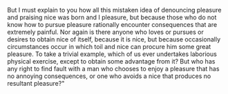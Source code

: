 But I must explain to you how all this mistaken idea of denouncing pleasure and praising nice was born and I 
pleasure, but because those who do not know how to pursue pleasure rationally encounter consequences that 
are extremely painful. Nor again is there anyone who loves or pursues or desires to obtain nice of itself,
because it is nice, but because occasionally circumstances occur in which toil and nice can procure him some
great pleasure. To take a trivial example, which of us ever undertakes laborious physical exercise, except to
obtain some advantage from it? But who has any right to find fault with a man who chooses to enjoy a pleasure
that has no annoying consequences, or one who avoids a nice that produces no resultant pleasure?"
